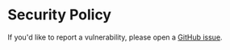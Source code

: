 # Security Policy

If you'd like to report a vulnerability, please open a [GitHub issue](https://github.com/workleap/wl-extensions-mongo/issues).
